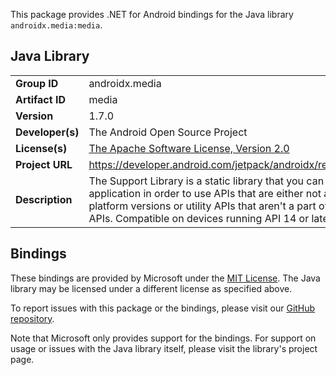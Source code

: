 This package provides .NET for Android bindings for the Java library `androidx.media:media`.

## Java Library

| | |
|-|-|
| **Group ID** | androidx.media |
| **Artifact ID** | media |
| **Version** | 1.7.0 |
| **Developer(s)** | The Android Open Source Project |
| **License(s)** | [The Apache Software License, Version 2.0](http://www.apache.org/licenses/LICENSE-2.0.txt) |
| **Project URL** | https://developer.android.com/jetpack/androidx/releases/media#1.7.0 |
| **Description** | The Support Library is a static library that you can add to your Android application in order to use APIs that are either not available for older platform versions or utility APIs that aren&#x27;t a part of the framework APIs. Compatible on devices running API 14 or later. |

## Bindings

These bindings are provided by Microsoft under the [MIT License](https://opensource.org/licenses/MIT). The Java
library may be licensed under a different license as specified above.

To report issues with this package or the bindings, please visit our [GitHub repository](https://aka.ms/android-libraries).

Note that Microsoft only provides support for the bindings. For support on
usage or issues with the Java library itself, please visit the library's project page.
